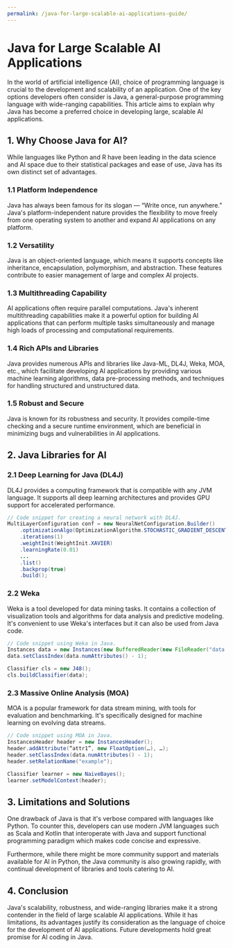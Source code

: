 ```yaml
---
permalink: /java-for-large-scalable-ai-applications-guide/
---
```


# Java for Large Scalable AI Applications

In the world of artificial intelligence (AI), choice of programming language is crucial to the development and scalability of an application. One of the key options developers often consider is Java, a general-purpose programming language with wide-ranging capabilities. This article aims to explain why Java has become a preferred choice in developing large, scalable AI applications.

## 1. Why Choose Java for AI?

While languages like Python and R have been leading in the data science and AI space due to their statistical packages and ease of use, Java has its own distinct set of advantages.

### 1.1 Platform Independence

Java has always been famous for its slogan — “Write once, run anywhere.” Java's platform-independent nature provides the flexibility to move freely from one operating system to another and expand AI applications on any platform.

### 1.2 Versatility

Java is an object-oriented language, which means it supports concepts like inheritance, encapsulation, polymorphism, and abstraction. These features contribute to easier management of large and complex AI projects.

### 1.3 Multithreading Capability

AI applications often require parallel computations. Java's inherent multithreading capabilities make it a powerful option for building AI applications that can perform multiple tasks simultaneously and manage high loads of processing and computational requirements.

### 1.4 Rich APIs and Libraries

Java provides numerous APIs and libraries like Java-ML, DL4J, Weka, MOA, etc., which facilitate developing AI applications by providing various machine learning algorithms, data pre-processing methods, and techniques for handling structured and unstructured data.

### 1.5 Robust and Secure

Java is known for its robustness and security. It provides compile-time checking and a secure runtime environment, which are beneficial in minimizing bugs and vulnerabilities in AI applications.

## 2. Java Libraries for AI

### 2.1 Deep Learning for Java (DL4J)

DL4J provides a computing framework that is compatible with any JVM language. It supports all deep learning architectures and provides GPU support for accelerated performance.

```java
// Code snippet for creating a neural network with DL4J.
MultiLayerConfiguration conf = new NeuralNetConfiguration.Builder()
    .optimizationAlgo(OptimizationAlgorithm.STOCHASTIC_GRADIENT_DESCENT)
    .iterations(1)
    .weightInit(WeightInit.XAVIER)
    .learningRate(0.01)
    ...
    .list()
    .backprop(true)
    .build();
```

### 2.2 Weka

Weka is a tool developed for data mining tasks. It contains a collection of visualization tools and algorithms for data analysis and predictive modeling. It's convenient to use Weka's interfaces but it can also be used from Java code.

```java
// Code snippet using Weka in Java.
Instances data = new Instances(new BufferedReader(new FileReader("data.arff")));
data.setClassIndex(data.numAttributes() - 1);

Classifier cls = new J48();
cls.buildClassifier(data);
```

### 2.3 Massive Online Analysis (MOA)

MOA is a popular framework for data stream mining, with tools for evaluation and benchmarking. It's specifically designed for machine learning on evolving data streams.

```java
// Code snippet using MOA in Java.
InstancesHeader header = new InstancesHeader();
header.addAttribute(“attr1”, new FloatOption(…), …);
header.setClassIndex(data.numAttributes() - 1);
header.setRelationName("example");

Classifier learner = new NaiveBayes();
learner.setModelContext(header);
```

## 3. Limitations and Solutions

One drawback of Java is that it's verbose compared with languages like Python. To counter this, developers can use modern JVM languages such as Scala and Kotlin that interoperate with Java and support functional programming paradigm which makes code concise and expressive.

Furthermore, while there might be more community support and materials available for AI in Python, the Java community is also growing rapidly, with continual development of libraries and tools catering to AI.

## 4. Conclusion

Java's scalability, robustness, and wide-ranging libraries make it a strong contender in the field of large scalable AI applications. While it has limitations, its advantages justify its consideration as the language of choice for the development of AI applications. Future developments hold great promise for AI coding in Java.
